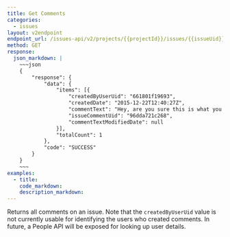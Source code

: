```yaml
---
title: Get Comments
categories:
  - issues
layout: v2endpoint
endpoint_url: /issues-api/v2/projects/{{projectId}}/issues/{{issueUid}}/comments
method: GET
response:
  json_markdown: |
    ~~~json
    {
        "response": {
            "data": {
                "items": [{
                    "createdByUserUid": "661801f19693",
                    "createdDate": "2015-12-22T12:40:27Z",
                    "commentText": "Hey, are you sure this is what you want?",
                    "issueCommentUid": "96dda721c268",
                    "commentTextModifiedDate": null
                }],
                "totalCount": 1
            },
            "code": "SUCCESS"
        }
    }
    ~~~
examples:
  - title:
    code_markdown:
    description_markdown:
---
```


Returns all comments on an issue. Note that the `createdByUserUid` value is not currently usable for identifying the users who created comments. In future, a People API will be exposed for looking up user details.